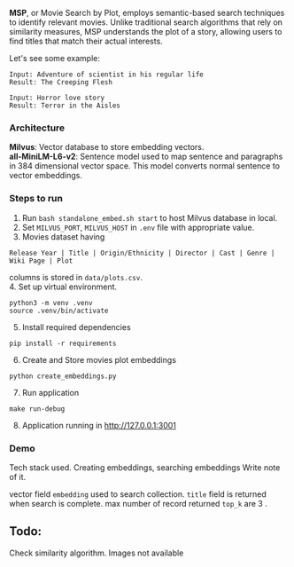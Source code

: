 **MSP**, or Movie Search by Plot, employs semantic-based search techniques to identify relevant movies. Unlike traditional search algorithms that rely on similarity measures, MSP understands the plot of a story, allowing users to find titles that match their actual interests.

Let's see some example:
```
Input: Adventure of scientist in his regular life
Result: The Creeping Flesh

Input: Horror love story
Result: Terror in the Aisles
```

### Architecture
**Milvus**: Vector database to store embedding vectors. <br>
**all-MiniLM-L6-v2**: Sentence model used to map sentence and paragraphs in 384 dimensional vector space. This model converts normal sentence to vector embeddings.

<Diagram will go here>

### Steps to run
1. Run `bash standalone_embed.sh start` to host Milvus database in local.
2. Set `MILVUS_PORT`, `MILVUS_HOST` in `.env` file with appropriate value.
3. Movies dataset having 
```
Release Year | Title | Origin/Ethnicity | Director | Cast | Genre | Wiki Page | Plot
```
columns is stored in `data/plots.csv`.<br>
4. Set up virtual environment.
```
python3 -m venv .venv
source .venv/bin/activate
```
5. Install required dependencies
```
pip install -r requirements
```
6. Create and Store movies plot embeddings
```
python create_embeddings.py
``` 
7. Run application
```
make run-debug
```
8. Application running in http://127.0.0.1:3001


### Demo


Tech stack used.
Creating embeddings, searching embeddings
Write note of it.

vector field `embedding` used to search collection. `title` field is returned when search is complete.
max number of record returned `top_k` are 3 .

## Todo:
Check similarity algorithm.
Images not available

